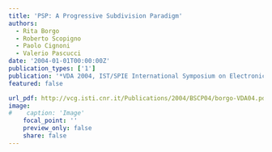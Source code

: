 ```yaml
---
title: 'PSP: A Progressive Subdivision Paradigm'
authors:
  - Rita Borgo
  - Roberto Scopigno
  - Paolo Cignoni
  - Valerio Pascucci
date: '2004-01-01T00:00:00Z'
publication_types: ['1']
publication: '*VDA 2004, IST/SPIE International Symposium on Electronic Imaging Conf. Proc.*'
featured: false

url_pdf: http://vcg.isti.cnr.it/Publications/2004/BSCP04/borgo-VDA04.pdf
image:
#    caption: 'Image'
    focal_point: ''
    preview_only: false
    share: false
---
```

